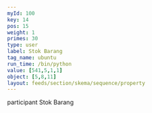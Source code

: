 ```yaml
---
myId: 100
key: 14
pos: 15
weight: 1
primes: 30
type: user
label: Stok Barang
tag_name: ubuntu
run_time: /bin/python
value: [541,5,1,1]
object: [5,8,11]
layout: feeds/section/skema/sequence/property
---
```

participant Stok Barang
